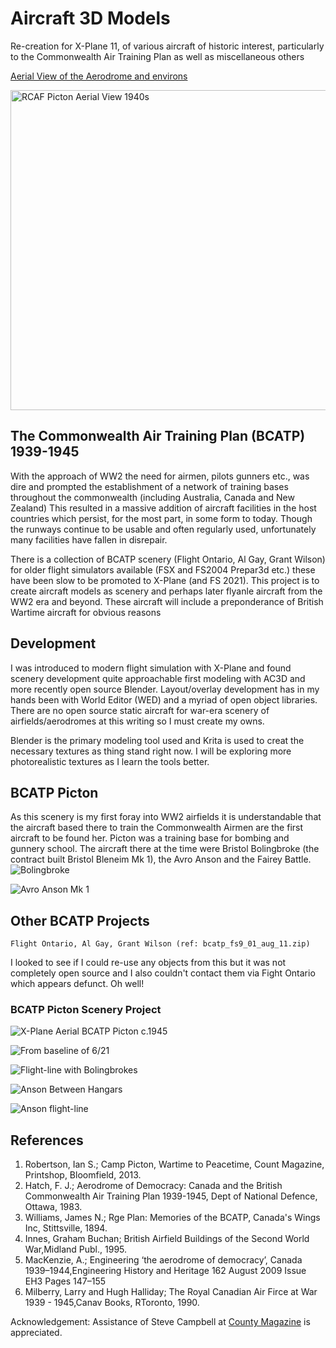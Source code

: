 # Aircraft 3D Models

Re-creation for X-Plane 11, of various aircraft of historic interest, particularly to the Commonwealth Air Training Plan as well as miscellaneous others
 
[Aerial View of the Aerodrome and environs](https://en.wikipedia.org/wiki/CFB_Picton)
 
<a title="unknown.   Canada.   Department of National Defence., Public domain, via Wikimedia Commons" href="https://commons.wikimedia.org/wiki/File:RCAF_Picton_Aerial_View_1940s.jpg"><img width="512" alt="RCAF Picton Aerial View 1940s" src="https://upload.wikimedia.org/wikipedia/commons/thumb/8/88/RCAF_Picton_Aerial_View_1940s.jpg/512px-RCAF_Picton_Aerial_View_1940s.jpg"></a>

## The Commonwealth Air Training Plan (BCATP) 1939-1945

With the approach of WW2 the need for airmen, pilots gunners etc., was dire and prompted the establishment of a network of training bases throughout the commonwealth (including Australia, Canada and New Zealand) This resulted in a massive addition of aircraft facilities in the host countries which persist, for the most part, in some form to today. Though the runways continue to be usable and often regularly used, unfortunately many facilities have fallen in disrepair.

There is a collection of BCATP scenery (Flight Ontario, Al Gay, Grant Wilson) for older flight simulators available (FSX and FS2004 Prepar3d etc.) these have been slow to be promoted to X-Plane (and FS 2021).  This project is to create aircraft models as scenery and perhaps later flyanle aircraft from the WW2 era and beyond. These aircraft will include a preponderance of British Wartime aircraft for obvious reasons

## Development

I was introduced to modern flight simulation with X-Plane and found scenery development quite approachable first modeling with AC3D and more recently open source Blender. Layout/overlay development has in my hands been with World Editor (WED) and a myriad of open object libraries. There are no open source static aircraft for war-era scenery of airfields/aerodromes at this writing so I must create my owns.

Blender is the primary modeling tool used and Krita is used to creat the necessary textures as thing stand right now. I will be exploring more photorealistic textures as I learn the tools better.

## BCATP Picton

As this scenery is my first foray into WW2 airfields it is understandable that the aircraft based there to train the Commonwealth Airmen are the first aircraft to be found her. Picton was a training base for bombing and gunnery school. The aircraft there at the time were Bristol Bolingbroke (the contract built Bristol Bleneim Mk 1), the Avro Anson and the Fairey Battle. 
![Bolingbroke](https://github.com/medmatix/Aircraft3D_Modeling/blob/main/blender%20sources/Bolingbroke.png) 

![Avro Anson Mk 1](https://github.com/medmatix/Aircraft3D_Modeling/blob/main/images/AvroAnson.png)
 
## Other BCATP Projects
 	Flight Ontario, Al Gay, Grant Wilson (ref: bcatp_fs9_01_aug_11.zip)
  I looked to see if I could re-use any objects from this but it was not completely open source and I also couldn't contact them via Fight Ontario which appears defunct. Oh well!
  
### BCATP Picton Scenery Project
  ![X-Plane Aerial BCATP Picton c.1945](https://github.com/medmatix/Aircraft3D_Modeling/blob/main/images/Crane%20-%202021-07-31%205.07.10%20PM.png)
  
  ![From baseline of 6/21](https://github.com/medmatix/Aircraft3D_Modeling/blob/main/images/VSL%20C-47%20-%202021-08-04%2012.16.55.png)
  
  ![Flight-line with Bolingbrokes](https://github.com/medmatix/Aircraft3D_Modeling/blob/main/images/VSL%20C-47%20-%202021-08-04%2012.19.12.png)
  
  ![Anson Between Hangars](https://github.com/medmatix/Aircraft3D_Modeling/blob/main/images/AnsonBetweenHangars.png)
  
  ![Anson flight-line](https://github.com/medmatix/Aircraft3D_Modeling/blob/main/images/AnsonFlight-line.png)
  

## References

1.  Robertson, Ian S.; Camp Picton, Wartime to Peacetime, Count Magazine, Printshop, Bloomfield, 2013.
2.  Hatch, F. J.; Aerodrome of Democracy: Canada and the British Commonwealth Air Training Plan 1939-1945, Dept of National Defence, Ottawa, 1983.
3.  Williams, James N.; Rge Plan: Memories of the BCATP, Canada's Wings Inc, Stittsville, 1894.
4.  Innes, Graham Buchan; British Airfield Buildings of the Second World War,Midland Publ., 1995.
5.  MacKenzie, A.; Engineering ‘the aerodrome of democracy’, Canada 1939–1944,Engineering History and Heritage 162 August 2009 Issue EH3 Pages 147–155 
6.  Milberry, Larry and Hugh Halliday; The Royal Canadian Air Firce at War 1939 - 1945,Canav Books, RToronto, 1990.

Acknowledgement: Assistance of Steve Campbell at [County Magazine](https://www.countymagazine.ca/) is appreciated.
